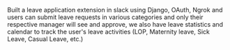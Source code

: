 Built a leave application extension in slack using Django, OAuth, Ngrok and users can submit leave requests in various categories and only their respective manager will see and approve, we also have leave statistics and calendar to track the user's leave activities (LOP, Maternity leave, Sick Leave, Casual Leave, etc.) 
